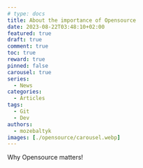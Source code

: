 ```yaml
---
# type: docs 
title: About the importance of Opensource
date: 2023-08-22T03:48:10+02:00
featured: true
draft: true
comment: true
toc: true
reward: true
pinned: false
carousel: true
series:
  - News
categories:
  - Articles
tags:
  - Git
  - Dev
authors:
  - mozebaltyk
images: [./opensource/carousel.webp]
---
```


Why Opensource matters!

<!--more-->

